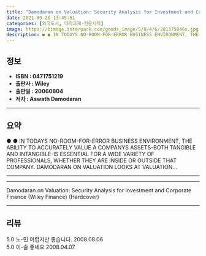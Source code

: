 ```yaml
---
title: "Damodaran on Valuation: Security Analysis for Investment and Corporate Finance (Wiley Finance) (Hardcover)"
date: 2021-09-28 13:45:51
categories: [외국도서, 대학교재-전문서적]
image: https://bimage.interpark.com/goods_image/5/8/4/6/201375846s.jpg
description: ● ● IN TODAYS NO-ROOM-FOR-ERROR BUSINESS ENVIRONMENT, THE ABILITY TO ACCURATELY VALUE A COMPANYS ASSETS-BOTH TANGIBLE AND INTANGIBLE-IS ESSENTIAL FOR A WIDE V
---
```


## **정보**

- **ISBN : 0471751219**
- **출판사 : Wiley**
- **출판일 : 20060804**
- **저자 : Aswath Damodaran**

------



## **요약**

●  ●  IN TODAYS NO-ROOM-FOR-ERROR BUSINESS ENVIRONMENT, THE ABILITY TO ACCURATELY VALUE A COMPANYS ASSETS-BOTH TANGIBLE AND INTANGIBLE-IS ESSENTIAL FOR A WIDE VARIETY OF PROFESSIONALS, WHETHER THEY ARE INSIDE OR OUTSIDE THAT COMPANY. DAMODARAN ON VALUATION LOOKS AT VALUATION... 

------



------


Damodaran on Valuation: Security Analysis for Investment and Corporate Finance (Wiley Finance) (Hardcover) 

------


## **리뷰** 

5.0 노-민 어렵지만 좋습니다. 2008.08.06 <br/>5.0 이-술 좋네요 2008.04.07 <br/>